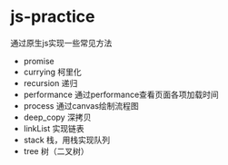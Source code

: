 # js-practice
通过原生js实现一些常见方法


* promise
* currying 柯里化
* recursion 递归
* performance 通过performance查看页面各项加载时间
* process 通过canvas绘制流程图
* deep_copy 深拷贝
* linkList 实现链表
* stack 栈，用栈实现队列
* tree 树（二叉树）